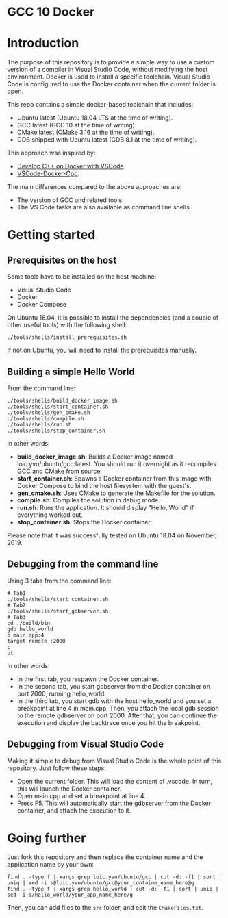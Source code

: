 # GCC 10 Docker

# Introduction

The purpose of this repository is to provide a simple way to use a custom version of a compiler in Visual Studio Code, without modifying the host environment. Docker is used to install a specific toolchain. Visual Studio Code is configured to use the Docker container when the current folder is open.

This repo contains a simple docker-based toolchain that includes:
* Ubuntu latest (Ubuntu 18.04 LTS at the time of writing).
* GCC latest (GCC 10 at the time of writing).
* CMake latest (CMake 3.16 at the time of writing).
* GDB shipped with Ubuntu latest (GDB 8.1 at the time of writing).

This approach was inspired by:
* [Develop C++ on Docker with VSCode](https://medium.com/@aharon.amir/develop-c-on-docker-with-vscode-98fb85b818b2).
* [VSCode-Docker-Cpp](https://github.com/tttapa/VSCode-Docker-Cpp).

The main differences compared to the above approaches are:
* The version of GCC and related tools.
* The VS Code tasks are also available as command line shells.

# Getting started

## Prerequisites on the host

Some tools have to be installed on the host machine:
* Visual Studio Code
* Docker
* Docker Compose

On Ubuntu 18.04, it is possible to install the dependencies (and a couple of other useful tools) with the following shell:

```shell
./tools/shells/install_prerequisites.sh
```

If not on Ubuntu, you will need to install the prerequisites manually.

## Building a simple Hello World

From the command line:
```shell
./tools/shells/build_docker_image.sh
./tools/shells/start_container.sh
./tools/shells/gen_cmake.sh
./tools/shells/compile.sh
./tools/shells/run.sh
./tools/shells/stop_container.sh
```

In other words:
* **build_docker_image.sh**: Builds a Docker image named loic.yvo/ubuntu/gcc:latest. You should run it overnight as it recompiles GCC and CMake from source.
* **start_container.sh**: Spawns a Docker container from this image with Docker Compose to bind the host filesystem with the guest's.
* **gen_cmake.sh**: Uses CMake to generate the Makefile for the solution.
* **compile.sh**: Compiles the solution in debug mode.
* **run.sh**: Runs the application. It should display "Hello, World" if everything worked out.
* **stop_container.sh**: Stops the Docker container.

Please note that it was successfully tested on Ubuntu 18.04 on November, 2019.

## Debugging from the command line

Using 3 tabs from the command line:
```shell
# Tab1
./tools/shells/start_container.sh
# Tab2
./tools/shells/start_gdbserver.sh
# Tab3
cd ./build/bin
gdb hello_world
b main.cpp:4
target remote :2000
c
bt
```

In other words:
* In the first tab, you respawn the Docker container.
* In the second tab, you start gdbserver from the Docker container on port 2000, running hello_world.
* In the third tab, you start gdb with the host hello_world and you set a breakpoint at line 4 in main.cpp. Then, you attach the local gdb session to the remote gdbserver on port 2000. After that, you can continue the execution and display the backtrace once you hit the breakpoint.

## Debugging from Visual Studio Code

Making it simple to debug from Visual Studio Code is the whole point of this repository. Just follow these steps:
* Open the current folder. This will load the content of .vscode. In turn, this will launch the Docker container.
* Open main.cpp and set a breakpoint at line 4.
* Press F5. This will automatically start the gdbserver from the Docker container, and attach the execution to it.

# Going further

Just fork this repository and then replace the container name and the application name by your own:
```shell
find . -type f | xargs grep loic.yvo/ubuntu/gcc | cut -d: -f1 | sort | uniq | sed -i s@loic.yvo/ubuntu/gcc@your_containe_name_here@g
find . -type f | xargs grep hello_world | cut -d: -f1 | sort | uniq | sed -i s/hello_world/your_app_name_here/g
```

Then, you can add files to the `src` folder, and edit the `CMakeFiles.txt`.
